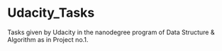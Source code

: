 # Udacity_Tasks
Tasks given by Udacity in the nanodegree program of Data Structure &amp; Algorithm as in Project no.1.
